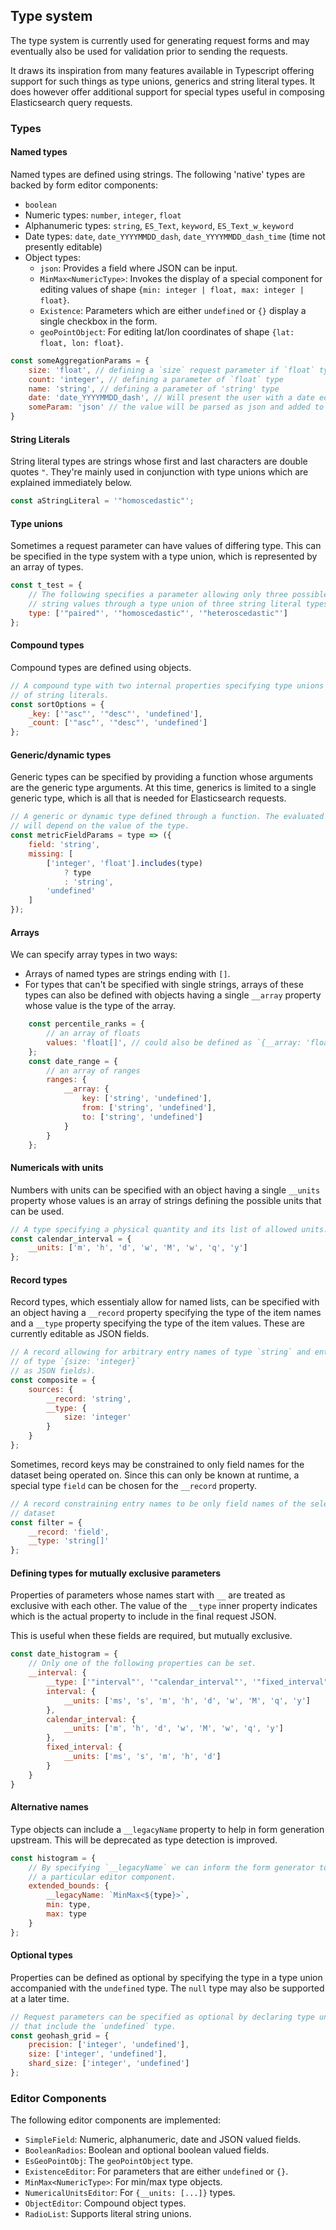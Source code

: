 ## Type system

The type system is currently used for generating request forms and may
eventually also be used for validation prior to sending the requests.

It draws its inspiration from many features available in Typescript offering
support for such things as type unions, generics and string literal types. It
does however offer additional support for special types useful in composing
Elasticsearch query requests.

### Types

#### Named types

Named types are defined using strings. The following 'native' types are
backed by form editor components:

* `boolean`
* Numeric types: `number`, `integer`, `float`
* Alphanumeric types: `string`, `ES_Text`, `keyword`, `ES_Text_w_keyword`
* Date types: `date`, `date_YYYYMMDD_dash`, `date_YYYYMMDD_dash_time` (time not
	presently editable)
* Object types:
	* `json`: Provides a field where JSON can be input.
	* `MinMax<NumericType>`: Invokes the display of a special component for
	  editing values of shape `{min: integer | float, max: integer | float}`.
	* `Existence`: Parameters which are either `undefined` or `{}` display a
	  single checkbox in the form.
	* `geoPointObject`: For editing lat/lon coordinates of shape
	  `{lat: float, lon: float}`.

```javascript
const someAggregationParams = {
	size: 'float', // defining a `size` request parameter if `float` type
	count: 'integer', // defining a parameter of `float` type
	name: 'string', // defining a parameter of 'string' type
	date: 'date_YYYYMMDD_dash', // Will present the user with a date editor
	someParam: 'json' // the value will be parsed as json and added to the request
}
```

#### String Literals

String literal types are strings whose first and last characters are double
quotes `"`. They're mainly used in conjunction with type unions which are
explained immediately below.

```javascript
const aStringLiteral = '"homoscedastic"';
```

#### Type unions

Sometimes a request parameter can have values of differing type. This can be
specified in the type system with a type union, which is represented by an
array of types.

```javascript
const t_test = {
	// The following specifies a parameter allowing only three possible
	// string values through a type union of three string literal types.
	type: ['"paired"', '"homoscedastic"', '"heteroscedastic"']
};
```
#### Compound types

Compound types are defined using objects.

```javascript
// A compound type with two internal properties specifying type unions
// of string literals.
const sortOptions = {
	_key: ['"asc"', '"desc"', 'undefined'],
	_count: ['"asc"', '"desc"', 'undefined']
};
```

#### Generic/dynamic types

Generic types can be specified by providing a function whose arguments are
the generic type arguments. At this time, generics is limited to a single
generic type, which is all that is needed for Elasticsearch requests.

```javascript
// A generic or dynamic type defined through a function. The evaluated type
// will depend on the value of the type.
const metricFieldParams = type => ({
	field: 'string',
	missing: [
		['integer', 'float'].includes(type)
			? type
			: 'string',
		'undefined'
	]
});
```

#### Arrays

We can specify array types in two ways:

* Arrays of named types are strings ending with `[]`.
* For types that can't be specified with single strings, arrays of these types
  can also be defined with objects having a single `__array` property whose
	value is the type of the array.

```javascript
	const percentile_ranks = {
		// an array of floats
		values: 'float[]', // could also be defined as `{__array: 'float'}`
	};
	const date_range = {
		// an array of ranges
		ranges: {
			__array: {
				key: ['string', 'undefined'],
				from: ['string', 'undefined'],
				to: ['string', 'undefined']
			}
		}
	};
```

#### Numericals with units

Numbers with units can be specified with an object having a single `__units`
property whose values is an array of strings defining the possible units that
can be used.

```javascript
// A type specifying a physical quantity and its list of allowed units.
const calendar_interval = {
	__units: ['m', 'h', 'd', 'w', 'M', 'w', 'q', 'y']
};
```

#### Record types
Record types, which essentialy allow for named lists, can be specified with an
object having a `__record` property specifying the type of the item names and a
`__type` property specifying the type of the item values. These are currently
editable as JSON fields.

```javascript
// A record allowing for arbitrary entry names of type `string` and entry values
// of type `{size: 'integer}`
// as JSON fields).
const composite = {
	sources: {
		__record: 'string',
		__type: {
			size: 'integer'
		}
	}
};
```

Sometimes, record keys may be constrained to only field names for the dataset
being operated on. Since this can only be known at runtime, a special type
`field` can be chosen for the `__record` property.

```javascript
// A record constraining entry names to be only field names of the selected
// dataset
const filter = {
	__record: 'field',
	__type: 'string[]'
};
```

#### Defining types for mutually exclusive parameters

Properties of parameters whose names start with `__` are treated as exclusive
with each other. The value of the `__type` inner property indicates which is the
actual property to include in the final request JSON.

This is useful when these fields are required, but mutually exclusive.

```javascript
const date_histogram = {
	// Only one of the following properties can be set.
	__interval: {
		__type: ['"interval"', '"calendar_interval"', '"fixed_interval"'],
		interval: {
			__units: ['ms', 's', 'm', 'h', 'd', 'w', 'M', 'q', 'y']
		},
		calendar_interval: {
			__units: ['m', 'h', 'd', 'w', 'M', 'w', 'q', 'y']
		},
		fixed_interval: {
			__units: ['ms', 's', 'm', 'h', 'd']
		}
	}
}
```

#### Alternative names

Type objects can include a `__legacyName` property to help in form generation
upstream. This will be deprecated as type detection is improved.

```javascript
const histogram = {
	// By specifying `__legacyName` we can inform the form generator to use
	// a particular editor component.
	extended_bounds: {
		__legacyName: `MinMax<${type}>`,
		min: type,
		max: type
	}
};
```

#### Optional types

Properties can be defined as optional by specifying the type in a type union
accompanied with the `undefined` type. The `null` type may also be supported at
a later time.

```javascript
// Request parameters can be specified as optional by declaring type unions
// that include the `undefined` type.
const geohash_grid = {
	precision: ['integer', 'undefined'],
	size: ['integer', 'undefined'],
	shard_size: ['integer', 'undefined']
};
```

### Editor Components

The following editor components are implemented:

* `SimpleField`: Numeric, alphanumeric, date and JSON valued fields.
* `BooleanRadios`: Boolean and optional boolean valued fields.
* `EsGeoPointObj`: The `geoPointObject` type.
* `ExistenceEditor`: For parameters that are either `undefined` or `{}`.
* `MinMax<NumericType>`: For min/max type objects.
* `NumericalUnitsEditor`: For `{__units: [...]}` types.
* `ObjectEditor`: Compound object types.
* `RadioList`: Supports literal string unions.
